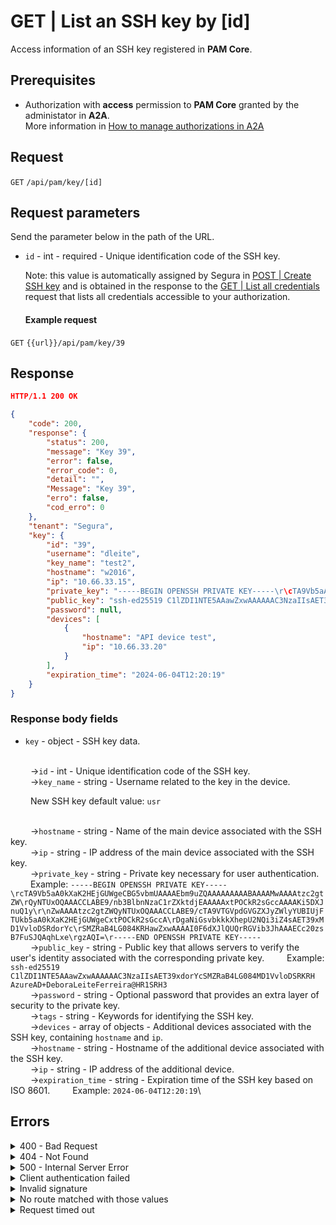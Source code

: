 # GET | List an SSH key by \[id]

Access information of an SSH key registered in **PAM Core**.

## Prerequisites

* Authorization with **access** permission to **PAM Core** granted by the administator in **A2A**.\
  More information in [How to manage authorizations in A2A](../../../../../v4/docs/how-to-manage-authorizations-in-a2a/)

## Request

`GET` `/api/pam/key/[id]`

## Request parameters

Send the parameter below in the path of the URL.

*   `id` - int - required - Unique identification code of the SSH key.

    Note: this value is automatically assigned by Segura in [POST | Create SSH key](../../../../../v4/docs/api-post-create-ssh-key/) and is obtained in the response to the [GET | List all credentials](../../../../../v4/docs/api-get-list-all-credentials/) request that lists all credentials accessible to your authorization.

    #### Example request

`GET` `{{url}}/api/pam/key/39`

## Response

```json
HTTP/1.1 200 OK 
```

```json
{
    "code": 200,
    "response": {
        "status": 200,
        "message": "Key 39",
        "error": false,
        "error_code": 0,
        "detail": "",
        "Message": "Key 39",
        "erro": false,
        "cod_erro": 0
    },
    "tenant": "Segura",
    "key": {
        "id": "39",
        "username": "dleite",
        "key_name": "test2",
        "hostname": "w2016",
        "ip": "10.66.33.15",
        "private_key": "-----BEGIN OPENSSH PRIVATE KEY-----\r\cTA9Vb5aA0kXaK2HEjGUWgeCBG5vbmUAAAAEbm9uZQAAAAAAAAABAAAAMwAAAAtzc2gtZW\r\nQyNTUxOQAAACCLABE9/nb3BlbnNzaC1rZXktdjEAAAAAxtPOCkR2sGccAAAAKi5DXJnuQ1y\r\nZwAAAAtzc2gtZWQyNTUxOQAAACCLABE9/cTA9VTGVpdGVGZXJyZWlyYUBIUjFTUkb5aA0kXaK2HEjGUWgeCxtPOCkR2sGccA\r\nDgaNiGsvbkkkXhepU2NQi3iZ4sAET39xMD1VvloDSRdorYc\r\nSMZRaB4LG084KRHawZxwAAAAI0F6dXJlQUQrRGVib3JhAAAECc20zsB7FuSJQAqhLxe\r\ngzAQI=\r\n-----END OPENSSH PRIVATE KEY-----",
        "public_key": "ssh-ed25519 C1lZDI1NTE5AAawZxwAAAAAAC3NzaIIsAET39xdorYcSMZRaB4LG084MD1VvloDSRKRH AzureAD+DeboraLeiteFerreira@HR1SRH3",
        "password": null,
        "devices": [
            {
                "hostname": "API device test",
                "ip": "10.66.33.20"
            }
        ],
        "expiration_time": "2024-06-04T12:20:19"
    }
}
```

### Response body fields

* `key` - object - SSH key data.

\
&#x20;   →`id` - int - Unique identification code of the SSH key.\
&#x20;   →`key_name` - string - Username related to the key in the device.

&#x20;   New SSH key default value: `usr`

\
&#x20;   →`hostname` - string - Name of the main device associated with the SSH key.\
&#x20;   →`ip` - string - IP address of the main device associated with the SSH key.\
&#x20;   →`private_key` - string - Private key necessary for user authentication.    Example: `-----BEGIN OPENSSH PRIVATE KEY-----\rcTA9Vb5aA0kXaK2HEjGUWgeCBG5vbmUAAAAEbm9uZQAAAAAAAAABAAAAMwAAAAtzc2gtZW\rQyNTUxOQAAACCLABE9/nb3BlbnNzaC1rZXktdjEAAAAAxtPOCkR2sGccAAAAKi5DXJnuQ1y\r\nZwAAAAtzc2gtZWQyNTUxOQAAACCLABE9/cTA9VTGVpdGVGZXJyZWlyYUBIUjFTUkb5aA0kXaK2HEjGUWgeCxtPOCkR2sGccA\rDgaNiGsvbkkkXhepU2NQi3iZ4sAET39xMD1VvloDSRdorYc\rSMZRaB4LG084KRHawZxwAAAAI0F6dXJlQUQrRGVib3JhAAAECc20zsB7FuSJQAqhLxe\rgzAQI=\r-----END OPENSSH PRIVATE KEY-----`\
&#x20;   →`public_key` - string - Public key that allows servers to verify the user's identity associated with the corresponding private key.    Example: `ssh-ed25519 C1lZDI1NTE5AAawZxwAAAAAAC3NzaIIsAET39xdorYcSMZRaB4LG084MD1VvloDSRKRH AzureAD+DeboraLeiteFerreira@HR1SRH3`\
&#x20;   →`password` - string - Optional password that provides an extra layer of security to the private key.\
&#x20;   →`tags` - string - Keywords for identifying the SSH key.\
&#x20;   →`devices` - array of objects - Additional devices associated with the SSH key, containing `hostname` and `ip`.\
&#x20;         →`hostname` - string - Hostname of the additional device associated with the SSH key.\
&#x20;         →`ip` - string - IP address of the additional device.\
&#x20;   →`expiration_time` - string - Expiration time of the SSH key based on ISO 8601.    Example: `2024-06-04T12:20:19`\


## Errors

<details>

<summary>400 - Bad Request</summary>

***

Message: "1015: SSH key not found"\


Possible cause: the SSH key wasn’t found.\


Solution: check the `id` sent to search for the SSH key and resend the request.

***

Message: "1016: The item is not a ssh key"\


Possible cause: the value for the `id` parameter doesn’t correspond to an SSH key.

Solution: check the `id` and resend the request.

***

Message: "1017: Key inactive"\


Possible cause: the SSH key is inactive.

Solution: activate the key through the endpoint `PUT` `{{url}}api/pam/key/[id]`.

***

</details>

<details>

<summary>404 - Not Found</summary>

***

Message: "Resource sub not found"\


Possible cause: the URL or the requested resource isn’t correct.\


Solution: check the URL and make sure the parameter is correct.

***

</details>

<details>

<summary>500 - Internal Server Error</summary>

***

Message: "Unexpected error."\


Possible cause: the error is in the Segura server.\


Solution: contact the support team for more information.

***

Message: "You are not authorized to access this resource."

Possible cause: you don’t have the authorization to access this resource.\


Solution: ask the administrator to check your permission to access the PAM Core resources in A2A.

***

</details>

<details>

<summary>Client authentication failed</summary>

***

Message: "Client authentication failed."

Possible cause: failure in your application authentication with the Segura server.\


Solution: check the authentication parameters such as `Access Token URL`, `Client ID` e `Client secret` and request a new access token.

***

</details>

<details>

<summary>Invalid signature</summary>

***

Message: "Invalid signature"

Possible cause: failure in recognizing the URL of the client application.

Solution: check the URL of the client application and resent the request.

***

</details>

<details>

<summary>No route matched with those values</summary>

***

Message: "No route matched with those values."

Possible cause: the authorization header is missing in the API request.\


Solution: request a new access token.

***

</details>

<details>

<summary>Request timed out</summary>

***

Message: "Request timed out."

Possible cause: the request time has expired.\


Solution: check the connectivity between the source of the request and the Segura server.

</details>
